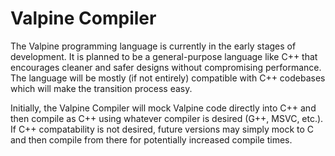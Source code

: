 # Valpine Compiler

The Valpine programming language is currently in the early stages of development. It is planned to be a general-purpose language like C++ that encourages cleaner and safer designs without compromising performance. The language will be mostly (if not entirely) compatible with C++ codebases which will make the transition process easy.

Initially, the Valpine Compiler will mock Valpine code directly into C++ and then compile as C++ using whatever compiler is desired (G++, MSVC, etc.). If C++ compatability is not desired, future versions may simply mock to C and then compile from there for potentially increased compile times.
